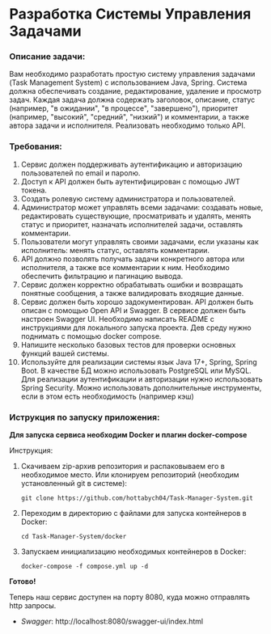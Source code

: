 # Разработка Системы Управления Задачами

### Описание задачи:

Вам необходимо разработать простую систему управления задачами (Task
Management System) с использованием Java, Spring.
Система должна обеспечивать создание, редактирование, удаление и просмотр задач.
Каждая задача должна содержать заголовок, описание, статус (например, "в
ожидании", "в процессе", "завершено"), приоритет (например, "высокий", "средний",
"низкий") и комментарии, а также автора задачи и исполнителя.
Реализовать необходимо только API.

### Требования:

1. Сервис должен поддерживать аутентификацию и авторизацию пользователей
   по email и паролю.
2. Доступ к API должен быть аутентифицирован с помощью JWT токена.
3. Создать ролевую систему администратора и пользователей.
4. Администратор может управлять всеми задачами: создавать новые,
   редактировать существующие, просматривать и удалять, менять статус и
   приоритет, назначать исполнителей задачи, оставлять комментарии.
5. Пользователи могут управлять своими задачами, если указаны как
   исполнитель: менять статус, оставлять комментарии.
6. API должно позволять получать задачи конкретного автора или исполнителя, а
   также все комментарии к ним. Необходимо обеспечить фильтрацию и
   пагинацию вывода.
7. Сервис должен корректно обрабатывать ошибки и возвращать понятные
   сообщения, а также валидировать входящие данные.
8. Сервис должен быть хорошо задокументирован. API должен быть описан с
   помощью Open API и Swagger. В сервисе должен быть настроен Swagger UI.
   Необходимо написать README с инструкциями для локального запуска
   проекта. Дев среду нужно поднимать с помощью docker compose.
9. Напишите несколько базовых тестов для проверки основных функций вашей
   системы.
10. Используйте для реализации системы язык Java 17+, Spring, Spring Boot. В
    качестве БД можно использовать PostgreSQL или MySQL. Для реализации
    аутентификации и авторизации нужно использовать Spring Security. Можно
    использовать дополнительные инструменты, если в этом есть необходимость
    (например кэш)

### Иструкция по запуску приложения:

**Для запуска сервиса необходим Docker и плагин docker-compose**

Инструкция:
1. Скачиваем zip-архив репозитория и распаковываем его в необходимое место. Или клонируем репозиторий
   (необходим установленный git в системе):
    ```
    git clone https://github.com/hottabych04/Task-Manager-System.git
    ```

2. Переходим в директорию с файлами для запуска контейнеров в Docker:
    ```
    cd Task-Manager-System/docker
    ```

3. Запускаем инициализацию необходимых контейнеров в Docker:
    ```
    docker-compose -f compose.yml up -d
    ```

**Готово!**

Теперь наш сервис доступен на порту 8080, куда можно отправлять http запросы.

* _Swagger_: http://localhost:8080/swagger-ui/index.html